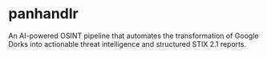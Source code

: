 # panhandlr
An AI-powered OSINT pipeline that automates the transformation of Google Dorks into actionable threat intelligence and structured STIX 2.1 reports.
